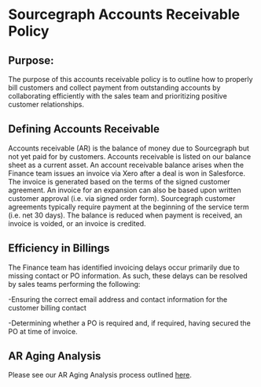 # Sourcegraph Accounts Receivable Policy

## Purpose:

The purpose of this accounts receivable policy is to outline how to properly bill customers and collect payment from outstanding accounts by collaborating efficiently with the sales team and prioritizing positive customer relationships.

## Defining Accounts Receivable

Accounts receivable (AR) is the balance of money due to Sourcegraph but not yet paid for by customers. Accounts receivable is listed on our balance sheet as a current asset. An account receivable balance arises when the Finance team issues an invoice via Xero after a deal is won in Salesforce. The invoice is generated based on the terms of the signed customer agreement. An invoice for an expansion can also be based upon written customer approval (i.e. via signed order form). Sourcegraph customer agreements typically require payment at the beginning of the service term (i.e. net 30 days). The balance is reduced when payment is received, an invoice is voided, or an invoice is credited. 

## Efficiency in Billings

The Finance team has identified invoicing delays occur primarily due to missing contact or PO information. As such, these delays can be resolved by sales teams performing the following:

-Ensuring the correct email address and contact information for the customer billing contact

-Determining whether a PO is required and, if required, having secured the PO at time of invoice.

## AR Aging Analysis

Please see our AR Aging Analysis process outlined [here](https://docs.google.com/document/d/1tfAL68QSI-ZDqBIIALzY5tVcRk_B8jabpSSAyAK5iGk/edit).


